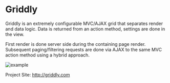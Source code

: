 Griddly
=======

Griddly is an extremely configurable MVC/AJAX grid that separates render and data logic. Data is returned from an action method, settings are done in the view.

First render is done server side during the containing page render. Subsequent paging/filtering requests are done via AJAX to the same MVC action method using a hybrid approach.

![example](https://github.com/programcsharp/griddly/raw/395b7c5968c31d7100254d0d6a06ffc16b754fb3/content/griddlyscreenshot.png)

Project Site: http://griddly.com
